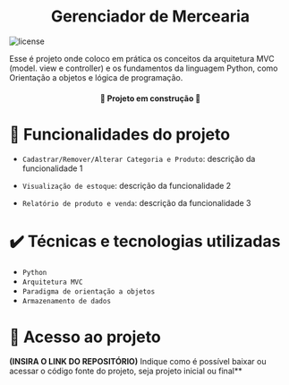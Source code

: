 <h1 align="center"> Gerenciador de Mercearia </h1>


![license](https://img.shields.io/badge/license-MIT-green)




Esse é projeto onde coloco em prática os conceitos da arquitetura MVC (model. view e controller) e os fundamentos da linguagem Python, como Orientação a objetos e lógica de programação. 

<h4 align="center"> 

:construction:  Projeto em construção  :construction:

</h4>

# :hammer: Funcionalidades do projeto

- `Cadastrar/Remover/Alterar Categoria e Produto`: descrição da funcionalidade 1 
- `Visualização de estoque`: descrição da funcionalidade 2

- `Relatório de produto e venda`: descrição da funcionalidade 3

# ✔️ Técnicas e tecnologias utilizadas

- ``Python``
- ``Arquitetura MVC``
- ``Paradigma de orientação a objetos``
- ``Armazenamento de dados``

# 📁 Acesso ao projeto

**(INSIRA O LINK DO REPOSITÓRIO)**
Indique como é possível baixar ou acessar o código fonte do projeto, seja projeto inicial ou final**

